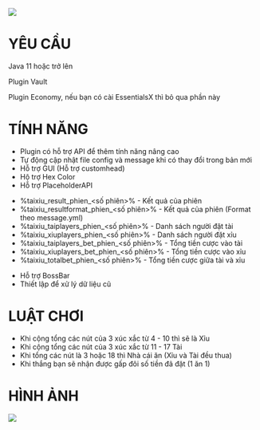 ![](https://i.imgur.com/o9Mucfz.png)
# YÊU CẦU
Java 11 hoặc trở lên

Plugin Vault

Plugin Economy, nếu bạn có cài EssentialsX thì bỏ qua phần này
# TÍNH NĂNG
- Plugin có hỗ trợ API để thêm tính năng nâng cao
- Tự động cập nhật file config và message khi có thay đổi trong bản mới
- Hỗ trợ GUI (Hỗ trợ customhead)
- Hộ trợ Hex Color
- Hỗ trợ PlaceholderAPI
* %taixiu_result_phien_<số phiên>% - Kết quả của phiên
* %taixiu_resultformat_phien_<số phiên>% - Kết quả của phiên (Format theo message.yml)
* %taixiu_taiplayers_phien_<số phiên>% - Danh sách người đặt tài
* %taixiu_xiuplayers_phien_<số phiên>% - Danh sách người đặt xỉu
* %taixiu_taiplayers_bet_phien_<số phiên>% - Tổng tiền cược vào tài
* %taixiu_xiuplayers_bet_phien_<số phiên>% - Tổng tiền cược vào xỉu
* %taixiu_totalbet_phien_<số phiên>% - Tổng tiền cược giữa tài và xỉu
- Hỗ trợ BossBar
- Thiết lập để xử lý dữ liệu cũ

# LUẬT CHƠI
- Khi cộng tổng các nút của 3 xúc xắc từ 4 - 10 thì sẽ là Xỉu
- Khi cộng tổng các nút của 3 xúc xắc từ 11 - 17 Tài
- Khi tổng các nút là 3 hoặc 18 thì Nhà cái ăn (Xỉu và Tài đều thua)
- Khi thắng bạn sẽ nhận được gấp đôi số tiền đã đặt (1 ăn 1)

# HÌNH ẢNH
![](https://i.imgur.com/fZ5pd4a.png)
